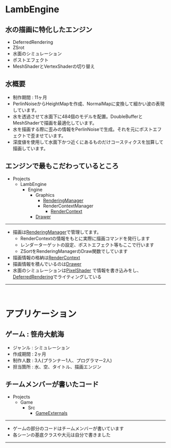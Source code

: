 # LambEngine
## 水の描画に特化したエンジン
* DeferredRendering
* ZSrot
* 水面のシミュレーション
* ポストエフェクト
* MeshShaderとVertexShaderの切り替え

## 水概要
* 制作期間 : 11ヶ月
* PerlinNoiseからHeightMapを作成、NormalMapに変換して細かい波の表現しています。
* 水を透過させて水面下に484個のモデルを配置。DoubleBufferとMeshShaderで描画を最適化しています。
* 水を描画する際に歪みの情報をPerlinNoiseで生成。それを元にポストエフェクトで歪ませています。
* 深度値を使用して水面下かつ近くにあるものだけコースティクスを加算して描画しています。

## エンジンで最もこだわっているところ
- Projects
  - LambEngine
    - Engine
      - Graphics
        - [RenderingManager](https://github.com/KikutaniTakuma/LambEngine/tree/master/Projects/LambEngine/Engine/Graphics/RenderingManager)
        - RenderContextManager
          - [RenderContext](https://github.com/KikutaniTakuma/LambEngine/tree/master/Projects/LambEngine/Engine/Graphics/RenderContextManager/RenderContext)
      - [Drawer](https://github.com/KikutaniTakuma/LambEngine/tree/master/Projects/LambEngine/Drawer)
---
* 描画は[RenderingManager](https://github.com/KikutaniTakuma/LambEngine/tree/master/Projects/LambEngine/Engine/Graphics/RenderingManager)で管理してます。
  * RenderContextの情報をもとに実際に描画コマンドを発行します
  * レンダーターゲットの設定、ポストエフェクト等もここで行います
  * ZSortをRenderingManagerのDraw関数でしています
* 描画情報の格納は[RenderContext](https://github.com/KikutaniTakuma/LambEngine/tree/master/Projects/LambEngine/Engine/Graphics/RenderContextManager/RenderContext)
* 描画情報を積んでいるのは[Drawer](https://github.com/KikutaniTakuma/LambEngine/tree/master/Projects/LambEngine/Drawer)
* 水面のシミュレーションは[PixelShader](https://github.com/KikutaniTakuma/LambEngine/blob/master/Projects/Game/Shaders/WaterTex2DShader/WaterTex2D.PS.hlsl)
で情報を書き込みをし、[DeferredRendering](https://github.com/KikutaniTakuma/LambEngine/tree/master/Projects/Game/Shaders/DeferredRendering)でライティングしている
---

<br> 

# アプリケーション
## ゲーム : 笹舟大航海
* ジャンル : シミュレーション
* 作成期間 : 2ヶ月
* 制作人数 : 3人(プランナー1人、プログラマー2人)
* 担当箇所 : 水、空、タイトル、描画エンジン
## チームメンバーが書いたコード
- Projects
  - Game
    - Src
      - [GameExternals](https://github.com/KikutaniTakuma/LambEngine/tree/master/Projects/Game/Src/GameExternals)
---
* ゲームの部分のコードはチームメンバーが書いています
* 各シーンの基底クラスや大元は自分で書きました
---
